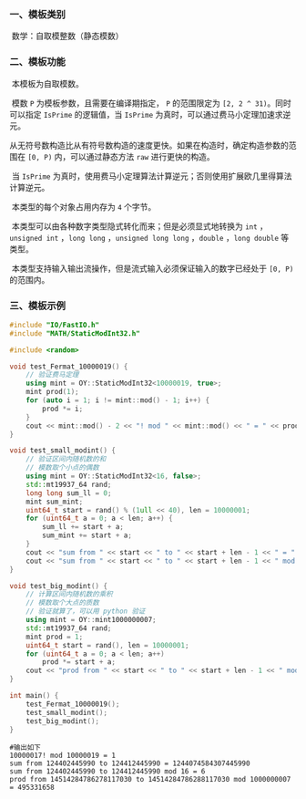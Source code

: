 ### 一、模板类别

​	数学：自取模整数（静态模数）

### 二、模板功能

​	本模板为自取模数。

​	模数 `P` 为模板参数，且需要在编译期指定， `P` 的范围限定为 `[2, 2 ^ 31)`。同时可以指定 `IsPrime` 的逻辑值，当 `IsPrime` 为真时，可以通过费马小定理加速求逆元。

​	从无符号数构造比从有符号数构造的速度更快。如果在构造时，确定构造参数的范围在 `[0, P)` 内，可以通过静态方法 `raw` 进行更快的构造。

​	当 `IsPrime` 为真时，使用费马小定理算法计算逆元；否则使用扩展欧几里得算法计算逆元。

​	本类型的每个对象占用内存为 `4` 个字节。

​	本类型可以由各种数字类型隐式转化而来；但是必须显式地转换为 `int` ，`unsigned int` ，`long long` ，`unsigned long long` ，`double` ，`long double` 等类型。

​	本类型支持输入输出流操作，但是流式输入必须保证输入的数字已经处于 `[0, P)` 的范围内。

### 三、模板示例

```c++
#include "IO/FastIO.h"
#include "MATH/StaticModInt32.h"

#include <random>

void test_Fermat_10000019() {
    // 验证费马定理
    using mint = OY::StaticModInt32<10000019, true>;
    mint prod(1);
    for (auto i = 1; i != mint::mod() - 1; i++) {
        prod *= i;
    }
    cout << mint::mod() - 2 << "! mod " << mint::mod() << " = " << prod << endl;
}

void test_small_modint() {
    // 验证区间内随机数的和
    // 模数取个小点的偶数
    using mint = OY::StaticModInt32<16, false>;
    std::mt19937_64 rand;
    long long sum_ll = 0;
    mint sum_mint;
    uint64_t start = rand() % (1ull << 40), len = 10000001;
    for (uint64_t a = 0; a < len; a++) {
        sum_ll += start + a;
        sum_mint += start + a;
    }
    cout << "sum from " << start << " to " << start + len - 1 << " = " << sum_ll << endl;
    cout << "sum from " << start << " to " << start + len - 1 << " mod " << mint::mod() << " = " << sum_mint << endl;
}

void test_big_modint() {
    // 计算区间内随机数的乘积
    // 模数取个大点的质数
    // 验证就算了，可以用 python 验证
    using mint = OY::mint1000000007;
    std::mt19937_64 rand;
    mint prod = 1;
    uint64_t start = rand(), len = 10000001;
    for (uint64_t a = 0; a < len; a++)
        prod *= start + a;
    cout << "prod from " << start << " to " << start + len - 1 << " mod " << mint::mod() << " = " << prod << endl;
}

int main() {
    test_Fermat_10000019();
    test_small_modint();
    test_big_modint();
}
```

```
#输出如下
10000017! mod 10000019 = 1
sum from 124402445990 to 124412445990 = 1244074584307445990
sum from 124402445990 to 124412445990 mod 16 = 6
prod from 14514284786278117030 to 14514284786288117030 mod 1000000007 = 495331658

```

